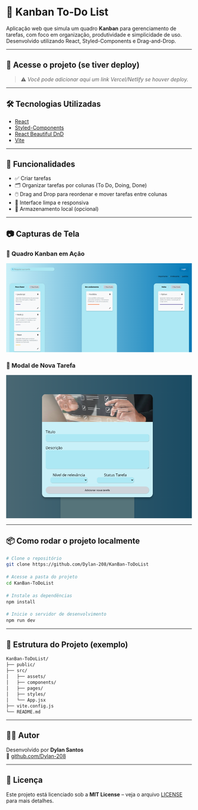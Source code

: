# 📌 Kanban To-Do List

Aplicação web que simula um quadro **Kanban** para gerenciamento de tarefas, com foco em organização, produtividade e simplicidade de uso. Desenvolvido utilizando React, Styled-Components e Drag-and-Drop.

---

## 🚀 Acesse o projeto (se tiver deploy)

> ⚠️ _Você pode adicionar aqui um link Vercel/Netlify se houver deploy._

---

## 🛠️ Tecnologias Utilizadas

- [React](https://reactjs.org/)
- [Styled-Components](https://styled-components.com/)
- [React Beautiful DnD](https://github.com/atlassian/react-beautiful-dnd)
- [Vite](https://vitejs.dev/)

---

## 🎯 Funcionalidades

- ✅ Criar tarefas
- 🗂️ Organizar tarefas por colunas (To Do, Doing, Done)
- 🖱️ Drag and Drop para reordenar e mover tarefas entre colunas
- 🧼 Interface limpa e responsiva
- 🧠 Armazenamento local (opcional)

---

## 📷 Capturas de Tela

### 🔹 Quadro Kanban em Ação

![Kanban Board](./public/assets/image/kanban-board.png)

### 🔹 Modal de Nova Tarefa

![Modal Nova Tarefa](./public/assets/image/modal-tarefa.png)

---

## 📦 Como rodar o projeto localmente

```bash
# Clone o repositório
git clone https://github.com/Dylan-208/KanBan-ToDoList

# Acesse a pasta do projeto
cd KanBan-ToDoList

# Instale as dependências
npm install

# Inicie o servidor de desenvolvimento
npm run dev
```

---

## 📁 Estrutura do Projeto (exemplo)

```
KanBan-ToDoList/
├── public/
├── src/
│   ├── assets/
│   ├── components/
│   ├── pages/
│   ├── styles/
│   └── App.jsx
├── vite.config.js
└── README.md
```

---

## 👨‍💻 Autor

Desenvolvido por **Dylan Santos**  
🔗 [github.com/Dylan-208](https://github.com/Dylan-208)

---

## 📜 Licença

Este projeto está licenciado sob a **MIT License** – veja o arquivo [LICENSE](LICENSE) para mais detalhes.
